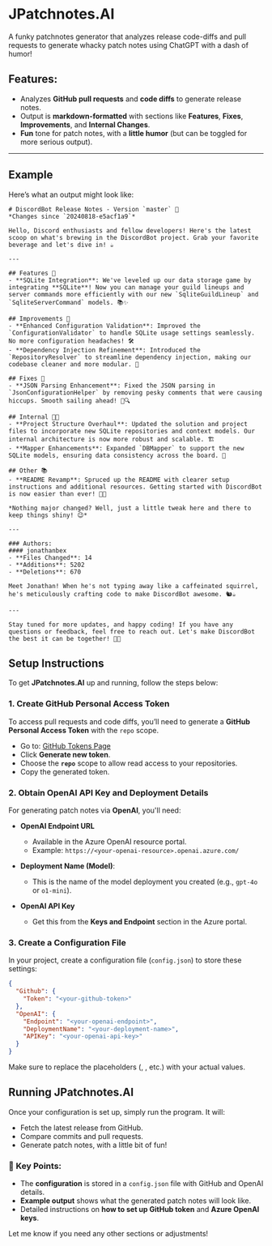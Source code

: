 # JPatchnotes.AI

A funky patchnotes generator that analyzes release code-diffs and pull requests to generate whacky patch notes using ChatGPT with a dash of humor!

## Features:
- Analyzes **GitHub pull requests** and **code diffs** to generate release notes.
- Output is **markdown-formatted** with sections like **Features**, **Fixes**, **Improvements**, and **Internal Changes**.
- **Fun** tone for patch notes, with a **little humor** (but can be toggled for more serious output).

---

## Example

Here’s what an output might look like:

```
# DiscordBot Release Notes - Version `master` 🚀
*Changes since `20240818-e5acf1a9`*

Hello, Discord enthusiasts and fellow developers! Here's the latest scoop on what's brewing in the DiscordBot project. Grab your favorite beverage and let's dive in! ☕

---

## Features 🎉
- **SQLite Integration**: We've leveled up our data storage game by integrating **SQLite**! Now you can manage your guild lineups and server commands more efficiently with our new `SqliteGuildLineup` and `SqliteServerCommand` models. 📚✨

## Improvements 🔧
- **Enhanced Configuration Validation**: Improved the `ConfigurationValidator` to handle SQLite usage settings seamlessly. No more configuration headaches! 🛠️
- **Dependency Injection Refinement**: Introduced the `RepositoryResolver` to streamline dependency injection, making our codebase cleaner and more modular. 🧩

## Fixes 🐞
- **JSON Parsing Enhancement**: Fixed the JSON parsing in `JsonConfigurationHelper` by removing pesky comments that were causing hiccups. Smooth sailing ahead! 🚢🔍

## Internal 👨‍💻
- **Project Structure Overhaul**: Updated the solution and project files to incorporate new SQLite repositories and context models. Our internal architecture is now more robust and scalable. 🏗️
- **Mapper Enhancements**: Expanded `DBMapper` to support the new SQLite models, ensuring data consistency across the board. 🔄

## Other 📚
- **README Revamp**: Spruced up the README with clearer setup instructions and additional resources. Getting started with DiscordBot is now easier than ever! 📖✨

*Nothing major changed? Well, just a little tweak here and there to keep things shiny! 😉*

---

### Authors:
#### jonathanbex
- **Files Changed**: 14
- **Additions**: 5202
- **Deletions**: 670

Meet Jonathan! When he's not typing away like a caffeinated squirrel, he's meticulously crafting code to make DiscordBot awesome. 🐿️☕

---

Stay tuned for more updates, and happy coding! If you have any questions or feedback, feel free to reach out. Let's make DiscordBot the best it can be together! 🤝💬
```

## Setup Instructions

To get **JPatchnotes.AI** up and running, follow the steps below:

### 1. **Create GitHub Personal Access Token**

To access pull requests and code diffs, you’ll need to generate a **GitHub Personal Access Token** with the `repo` scope.

- Go to: [GitHub Tokens Page](https://github.com/settings/tokens)
- Click **Generate new token**.
- Choose the **`repo`** scope to allow read access to your repositories.
- Copy the generated token.

### 2. **Obtain OpenAI API Key and Deployment Details**

For generating patch notes via **OpenAI**, you'll need:

- **OpenAI Endpoint URL**
  - Available in the Azure OpenAI resource portal.
  - Example: `https://<your-openai-resource>.openai.azure.com/`

- **Deployment Name (Model)**:  
  - This is the name of the model deployment you created (e.g., `gpt-4o` or `o1-mini`).
  
- **OpenAI API Key**  
  - Get this from the **Keys and Endpoint** section in the Azure portal.

### 3. **Create a Configuration File**

In your project, create a configuration file (`config.json`) to store these settings:

```json
{
  "Github": {
    "Token": "<your-github-token>"
  },
  "OpenAI": {
    "Endpoint": "<your-openai-endpoint>",
    "DeploymentName": "<your-deployment-name>",
    "APIKey": "<your-openai-api-key>"
  }
}
```

Make sure to replace the placeholders (<your-github-token>, <your-openai-endpoint>, etc.) with your actual values.

## Running JPatchnotes.AI

Once your configuration is set up, simply run the program. It will:

- Fetch the latest release from GitHub.
- Compare commits and pull requests.
- Generate patch notes, with a little bit of fun!

### 🧠 Key Points:
- The **configuration** is stored in a `config.json` file with GitHub and OpenAI details.
- **Example output** shows what the generated patch notes will look like.
- Detailed instructions on **how to set up GitHub token** and **Azure OpenAI keys**.

Let me know if you need any other sections or adjustments!
